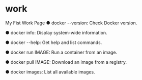 # work
My Fist Work Page
● docker --version: Check Docker version.

● docker info: Display system-wide information.

● docker --help: Get help and list commands.

● docker run IMAGE: Run a container from an image.

● docker pull IMAGE: Download an image from a registry.

● docker images: List all available images.

